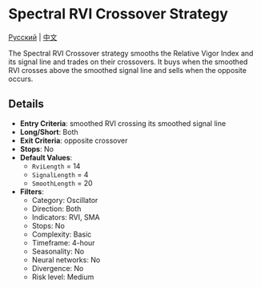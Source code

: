 # Spectral RVI Crossover Strategy
[Русский](README_ru.md) | [中文](README_cn.md)

The Spectral RVI Crossover strategy smooths the Relative Vigor Index and its signal line and trades on their crossovers.
It buys when the smoothed RVI crosses above the smoothed signal line and sells when the opposite occurs.

## Details

- **Entry Criteria**: smoothed RVI crossing its smoothed signal line
- **Long/Short**: Both
- **Exit Criteria**: opposite crossover
- **Stops**: No
- **Default Values**:
  - `RviLength` = 14
  - `SignalLength` = 4
  - `SmoothLength` = 20
- **Filters**:
  - Category: Oscillator
  - Direction: Both
  - Indicators: RVI, SMA
  - Stops: No
  - Complexity: Basic
  - Timeframe: 4-hour
  - Seasonality: No
  - Neural networks: No
  - Divergence: No
  - Risk level: Medium
